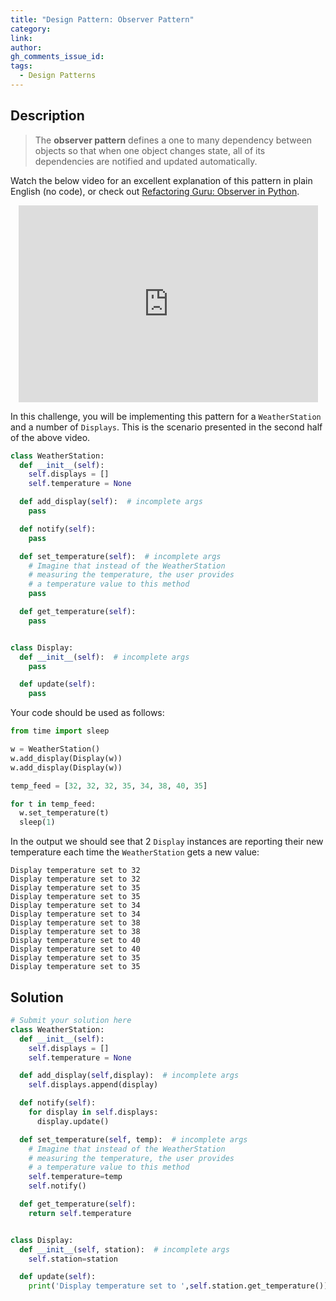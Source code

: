 ```yaml
---
title: "Design Pattern: Observer Pattern"
category:
link:
author:
gh_comments_issue_id:
tags:
  - Design Patterns
---
```


## Description

> The **observer pattern** defines a one to many dependency between objects so that when one object changes state, all of its dependencies are notified and updated automatically.

Watch the below video for an excellent explanation of this pattern in plain English (no code), or check out [Refactoring Guru: Observer in Python](https://refactoring.guru/design-patterns/observer/python/example).

<div style="text-align:center">
<iframe width="95%" height="315" src="https://www.youtube.com/embed/_BpmfnqjgzQ" frameborder="0" allow="accelerometer; autoplay; clipboard-write; encrypted-media; gyroscope; picture-in-picture" allowfullscreen></iframe>
</div>

In this challenge, you will be implementing this pattern for a `WeatherStation` and a number of `Displays`. This is the scenario presented in the second half of the above video.

```python
class WeatherStation:
  def __init__(self):
    self.displays = []
    self.temperature = None

  def add_display(self):  # incomplete args
    pass

  def notify(self):
    pass

  def set_temperature(self):  # incomplete args
    # Imagine that instead of the WeatherStation
    # measuring the temperature, the user provides
    # a temperature value to this method
    pass

  def get_temperature(self):
    pass


class Display:
  def __init__(self):  # incomplete args
    pass

  def update(self):
    pass
```

Your code should be used as follows:
```python
from time import sleep

w = WeatherStation()
w.add_display(Display(w))
w.add_display(Display(w))

temp_feed = [32, 32, 32, 35, 34, 38, 40, 35]

for t in temp_feed:
  w.set_temperature(t)
  sleep(1)
```

In the output we should see that 2 `Display` instances are reporting their new temperature each time the `WeatherStation` gets a new value:
```
Display temperature set to 32
Display temperature set to 32
Display temperature set to 35
Display temperature set to 35
Display temperature set to 34
Display temperature set to 34
Display temperature set to 38
Display temperature set to 38
Display temperature set to 40
Display temperature set to 40
Display temperature set to 35
Display temperature set to 35
```

## Solution

```python
# Submit your solution here
class WeatherStation:
  def __init__(self):
    self.displays = []
    self.temperature = None

  def add_display(self,display):  # incomplete args
    self.displays.append(display)

  def notify(self):
    for display in self.displays:
      display.update()

  def set_temperature(self, temp):  # incomplete args
    # Imagine that instead of the WeatherStation
    # measuring the temperature, the user provides
    # a temperature value to this method
    self.temperature=temp
    self.notify()

  def get_temperature(self):
    return self.temperature


class Display:
  def __init__(self, station):  # incomplete args
    self.station=station

  def update(self):
    print('Display temperature set to ',self.station.get_temperature())
```
